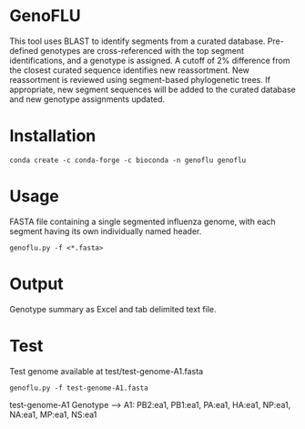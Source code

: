 # GenoFLU

This tool uses BLAST to identify segments from a curated database. Pre-defined genotypes are cross-referenced with the top segment identifications, and a genotype is assigned. A cutoff of 2% difference from the closest curated sequence identifies new reassortment. New reassortment is reviewed using segment-based phylogenetic trees. If appropriate, new segment sequences will be added to the curated database and new genotype assignments updated.

# Installation

```
conda create -c conda-forge -c bioconda -n genoflu genoflu
```

# Usage

FASTA file containing a single segmented influenza genome, with each segment having its own individually named header.

```
genoflu.py -f <*.fasta>
```

# Output

Genotype summary as Excel and tab delimited text file.

# Test

Test genome available at test/test-genome-A1.fasta

```
genoflu.py -f test-genome-A1.fasta
```

test-genome-A1 Genotype --> A1: PB2:ea1, PB1:ea1, PA:ea1, HA:ea1, NP:ea1, NA:ea1, MP:ea1, NS:ea1
